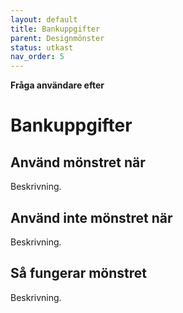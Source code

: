 ```yaml
---
layout: default
title: Bankuppgifter
parent: Designmönster
status: utkast
nav_order: 5
---
```


**Fråga användare efter**

# Bankuppgifter

## Använd mönstret när

Beskrivning.

## Använd inte mönstret när

Beskrivning.

## Så fungerar mönstret

Beskrivning.
